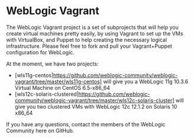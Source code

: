 WebLogic Vagrant
================

The WebLogic Vagrant project is a set of subprojects that will help you create virtual machines pretty easily, by using Vagrant to set up the VMs with VirtualBox, and Puppet to help creating the necessary logical infrastructure. Please feel free to fork and pull your Vagrant+Puppet configuration for WebLogic.

At the moment, we have two projects:

* [wls11g-centos|https://github.com/weblogic-community/weblogic-vagrant/tree/master/wls11g-centos] will give you a WebLogic 11g 10.3.6 Virtual Machine on CentOS 6.5-x86_64
* [wls12c-solaris-clustered|https://github.com/weblogic-community/weblogic-vagrant/tree/master/wls12c-solaris-cluster] will give you two clustered VMs with WebLogic 12c 12.1.2 on Solaris 10 x86_64

If you have any questions, contact the members of the WebLogic Community here on GitHub.
